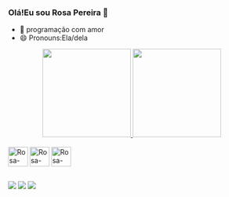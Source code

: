 ### Olá!Eu sou Rosa Pereira 👋
- 💓 programação com amor
- 😄 Pronouns:Ela/dela
<div align="center">
  <a href="https://github.com/CodRosa">
  <img height="180em" src="https://github-readme-stats.vercel.app/api?username=CodRosa&show_icons=true&theme=dracula&include_all_commits=true&count_private=true"/>
  <img height="180em" src="https://github-readme-stats.vercel.app/api/top-langs/?username=CodRosa&layout=compact&langs_count=7&theme=dracula"/>
</a>
</div>

  <div style="display: inline_block"><br>
    <img align="center" alt="Rosa-HTML" height="40" width="40" src="https://cdn.jsdelivr.net/gh/devicons/devicon/icons/html5/html5-original.svg" />
    <img align="center" alt="Rosa-CSS" height="40" width="40" src="https://cdn.jsdelivr.net/gh/devicons/devicon/icons/css3/css3-original.svg" />
    <img align="center" alt="Rosa-Js" height="40" width="40" src="https://cdn.jsdelivr.net/gh/devicons/devicon/icons/javascript/javascript-original.svg" />
</div>
  
##
 <div>

  <a href="https://instagram.com/rosacoder_/" target="_blank"><img src="https://img.shields.io/badge/-Instagram-E4405F?style=for-the-badge&logo=Instagram&logoColor=white" target="_blank"></a>
  <a href = "mailto:rosacoder1@gmail.com"><img src="https://img.shields.io/badge/-Gmail-%23333?style=for-the-badge&logo=gmail&logoColor=white" destino ="_blank"></a>
     <a href="https://www.linkedin.com/in/rosa-pereira-0a271121b/" target="_blank"><img src="https://img.shields.io/badge/LinkedIn-0077B5?style=for-the-badge&logo=linkedin&logoColor=white" target="_blank"></a>
  </div>
